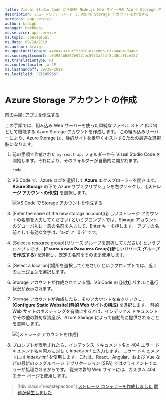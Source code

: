 ```yaml
---
title: Visual Studio Code から静的 Node.js Web サイト用の Azure Storage アカウントを作成する
description: チュートリアル パート 3、Azure Storage アカウントを作成する
services: app-service
author: kraigb
manager: barbkess
ms.service: app-service
ms.topic: conceptual
ms.date: 09/24/2019
ms.author: kraigb
ms.openlocfilehash: 44e6479379fff3ddf1012cdb61cf73440cad346e
ms.sourcegitcommit: c04984b6367e922dbc5973af44f8cd0ca81ce157
ms.translationtype: HT
ms.contentlocale: ja-JP
ms.lasthandoff: 09/30/2019
ms.locfileid: "71685966"
---
```

# <a name="create-an-azure-storage-account"></a>Azure Storage アカウントの作成

[前の手順: アプリを作成する](tutorial-vscode-static-website-node-02.md)

この手順では、組み込み Web サーバーを使った単純なファイル ストア (CDN) として機能する Azure Storage アカウントを作成します。 この組み込みサーバーにより、Azure Storage は、静的サイトを素早くホストするための最適な選択肢になります。

1. 前の手順で作成された `my-react-app` フォルダーから Visual Studio Code を開始します。それにより、そのフォルダーが自動的に開かれます。

    ```bash
    code .
    ```

1. VS Code で、Azure ロゴを選択して **Azure** エクスプローラーを開きます。 **Azure Storage** の下で Azure サブスクリプションを右クリックし、 **[ストレージ アカウントの作成]** を選択します。

    ![VS Code で Storage アカウントを作成する](media/static-website/create-storage-account.png)

1. [Enter the name of the new storage account]\(新しいストレージ アカウントの名前を入力してください\) というプロンプトでは、Storage アカウントのグローバルに一意の名前を入力して、Enter キーを押します。 アプリの名前として有効な文字は、'a-z' と '0-9' です。

1. [Select a resource group]\(リソース グループを選択してください\) というプロンプトでは、 **[Create a new Resource Group]\(新しいリソース グループを作成する\)** を選択し、既定の名前をそのまま使用します。

1. [Select a location]\(場所を選択してください\) というプロンプトでは、近くの[リージョン](https://azure.microsoft.com/regions/)を選択します。

1. Storage アカウントが作成されている間、VS Code の **[出力]** パネルに進行状況が表示されます。

1. Storage アカウントが完成したら、そのアカウントを右クリックし、 **[Configure Static Website]\(静的 Web サイトの構成\)** を選択します。 静的 Web サイトのホスティングを有効にするとは、インデックス ドキュメントやその他の静的な資産が、Azure Storage によって自動的に提供されることを意味します。

    ![[ストレージ アカウントを作成]](media/static-website/configure-static-website.png)

1. プロンプトが表示されたら、インデックス ドキュメント名と 404 エラー ドキュメント名の両方に対して *index.html* と入力します。 エラー ドキュメントには *index.html* を使用します。これは、React、Angular、および Vue などの最新のシングルページ アプリケーション (SPA) ではクライアントでエラーが処理されるからです。 従来の静的 Web サイトには、カスタム 404 エラー ページを使用します。

> [!div class="nextstepaction"]
> [ストレージ コンテナーを作成しました](tutorial-vscode-static-website-node-04.md) [問題が発生しました](https://www.research.net/r/PWZWZ52?tutorial=node-deployment-staticwebsite&step=create-storage)
